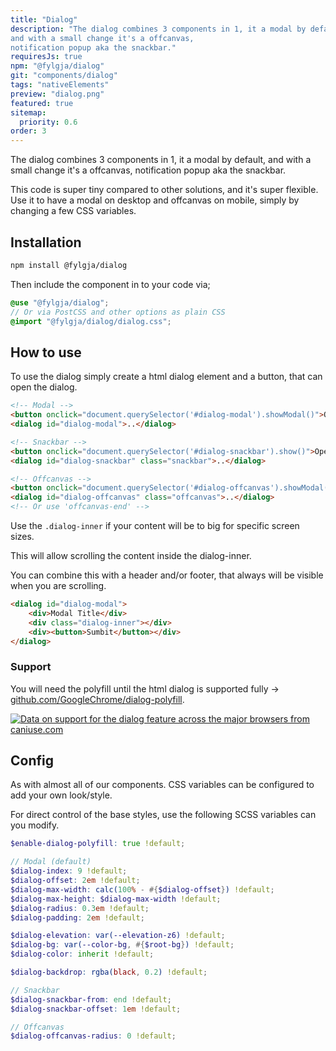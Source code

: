 ```yaml
---
title: "Dialog"
description: "The dialog combines 3 components in 1, it a modal by default,
and with a small change it's a offcanvas,
notification popup aka the snackbar."
requiresJs: true
npm: "@fylgja/dialog"
git: "components/dialog"
tags: "nativeElements"
preview: "dialog.png"
featured: true
sitemap:
  priority: 0.6
order: 3
---
```


The dialog combines 3 components in 1, it a modal by default,
and with a small change it's a offcanvas,
notification popup aka the snackbar.

This code is super tiny compared to other solutions,
and it's super flexible.
Use it to have a modal on desktop and offcanvas on mobile,
simply by changing a few CSS variables.

## Installation

```bash
npm install @fylgja/dialog
```

Then include the component in to your code via;

```scss
@use "@fylgja/dialog";
// Or via PostCSS and other options as plain CSS
@import "@fylgja/dialog/dialog.css";
```

## How to use

To use the dialog simply create a html dialog element and a button,
that can open the dialog.

```html
<!-- Modal -->
<button onclick="document.querySelector('#dialog-modal').showModal()">Open</button>
<dialog id="dialog-modal">..</dialog>

<!-- Snackbar -->
<button onclick="document.querySelector('#dialog-snackbar').show()">Open</button>
<dialog id="dialog-snackbar" class="snackbar">..</dialog>

<!-- Offcanvas -->
<button onclick="document.querySelector('#dialog-offcanvas').showModal()">Open</button>
<dialog id="dialog-offcanvas" class="offcanvas">..</dialog>
<!-- Or use 'offcanvas-end' -->
```

Use the `.dialog-inner` 
if your content will be to big for specific screen sizes.

This will allow scrolling the content inside the dialog-inner.

You can combine this with a header and/or footer, 
that always will be visible when you are scrolling.

```html
<dialog id="dialog-modal">
    <div>Modal Title</div>
    <div class="dialog-inner"></div>
    <div><button>Sumbit</button></div>
</dialog>
```

### Support

You will need the polyfill until the html dialog is supported fully
-> [github.com/GoogleChrome/dialog-polyfill](https://github.com/GoogleChrome/dialog-polyfill).

[![Data on support for the dialog feature across the major browsers from caniuse.com](https://caniuse.bitsofco.de/image/dialog.webp)](https://caniuse.com/dialog)

## Config

As with almost all of our components.
CSS variables can be configured to add your own look/style.

For direct control of the base styles, 
use the following SCSS variables can you modify.

```scss
$enable-dialog-polyfill: true !default;

// Modal (default)
$dialog-index: 9 !default;
$dialog-offset: 2em !default;
$dialog-max-width: calc(100% - #{$dialog-offset}) !default;
$dialog-max-height: $dialog-max-width !default;
$dialog-radius: 0.3em !default;
$dialog-padding: 2em !default;

$dialog-elevation: var(--elevation-z6) !default;
$dialog-bg: var(--color-bg, #{$root-bg}) !default;
$dialog-color: inherit !default;

$dialog-backdrop: rgba(black, 0.2) !default;

// Snackbar
$dialog-snackbar-from: end !default;
$dialog-snackbar-offset: 1em !default;

// Offcanvas
$dialog-offcanvas-radius: 0 !default;
```

